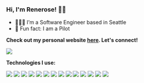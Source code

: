 ### Hi, I'm Renerose! 👋🏼

- 👩🏽‍💻 I’m a Software Engineer based in Seattle
- 🚁 Fun fact: I am a Pilot

**Check out my personal website [here](https://rsdimatulac.github.io/). Let's connect!**


![](https://komarev.com/ghpvc/?username=your-github-username)

**Technologies I use:**

![](https://img.shields.io/badge/-JavaScript-000?&logo=javascript&style=for-the-badge)
![](https://img.shields.io/badge/-Python-000?&logo=python&style=for-the-badge)
![](https://img.shields.io/badge/-React-000?&logo=react&style=for-the-badge)
![](https://img.shields.io/badge/-Redux-000?&logo=redux&style=for-the-badge)
![](https://img.shields.io/badge/-PostgreSQL-000?&logo=postgresql&style=for-the-badge)
![](https://img.shields.io/badge/-HTML-000?&logo=html5&style=for-the-badge)
![](https://img.shields.io/badge/-CSS-000?&logo=css3&style=for-the-badge)
![](https://img.shields.io/badge/-Flask-000?&logo=flask&style=for-the-badge)
![](https://img.shields.io/badge/-SQLAlchemy-000?&logo=sqlalchemy&style=for-the-badge)
![](https://img.shields.io/badge/-Express-000?&logo=express&style=for-the-badge)
![](https://img.shields.io/badge/-Node.js-000?&logo=node.js&style=for-the-badge)
![](https://img.shields.io/badge/-Docker-000?&logo=Docker&style=for-the-badge)
![](https://img.shields.io/badge/-Cypress-000?&logo=Cypress&style=for-the-badge)
![](https://img.shields.io/badge/-GraphQL-000?&logo=GraphQL&style=for-the-badge)

<!--
**rsdimatulac/rsdimatulac** is a ✨ _special_ ✨ repository because its `README.md` (this file) appears on your GitHub profile.

Here are some ideas to get you started:

- 🔭 I’m currently working on ...
- 🌱 I’m currently learning ...
- 👯 I’m looking to collaborate on ...
- 🤔 I’m looking for help with ...
- 💬 Ask me about ...
- 📫 How to reach me: ...
- 😄 Pronouns: ...
- ⚡ Fun fact: ...
-->
